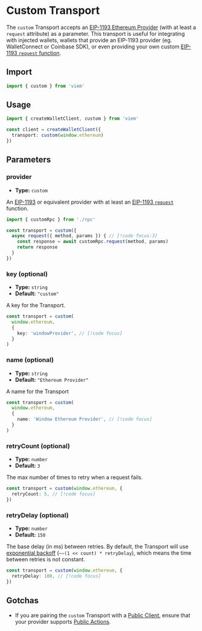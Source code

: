# Custom Transport

The `custom` Transport accepts an [EIP-1193 Ethereum Provider](https://eips.ethereum.org/EIPS/eip-1193) (with at least a `request` attribute) as a parameter. This transport is useful for integrating with injected wallets, wallets that provide an EIP-1193 provider (eg. WalletConnect or Coinbase SDK), or even providing your own custom [EIP-1193 `request` function](https://eips.ethereum.org/EIPS/eip-1193#request-1).

## Import

```ts
import { custom } from 'viem'
```

## Usage

```ts
import { createWalletClient, custom } from 'viem'

const client = createWalletClient({ 
  transport: custom(window.ethereum)
})
```

## Parameters

### provider

- **Type:** `custom`

An [EIP-1193](https://eips.ethereum.org/EIPS/eip-1193) or equivalent provider with at least an [EIP-1193 `request`](https://eips.ethereum.org/EIPS/eip-1193#request) function.

```ts
import { customRpc } from './rpc'

const transport = custom({
  async request({ method, params }) { // [!code focus:3]
    const response = await customRpc.request(method, params)
    return response
  }
})
```

### key (optional)

- **Type:** `string`
- **Default:** `"custom"`

A key for the Transport.

```ts
const transport = custom(
  window.ethereum,
  { 
    key: 'windowProvider', // [!code focus]
  }
)
```

### name (optional)

- **Type:** `string`
- **Default:** `"Ethereum Provider"`

A name for the Transport

```ts
const transport = custom(
  window.ethereum,
  { 
    name: 'Window Ethereum Provider', // [!code focus]
  }
)
```

### retryCount (optional)

- **Type:** `number`
- **Default:** `3`

The max number of times to retry when a request fails.

```ts
const transport = custom(window.ethereum, {
  retryCount: 5, // [!code focus]
})
```

### retryDelay (optional)

- **Type:** `number`
- **Default:** `150`

The base delay (in ms) between retries. By default, the Transport will use [exponential backoff](https://en.wikipedia.org/wiki/Exponential_backoff) (`~~(1 << count) * retryDelay`), which means the time between retries is not constant.

```ts
const transport = custom(window.ethereum, {
  retryDelay: 100, // [!code focus]
})
```

## Gotchas

- If you are pairing the `custom` Transport with a [Public Client](/docs/clients/public), ensure that your provider supports [Public Actions](/docs/actions/public/introduction).